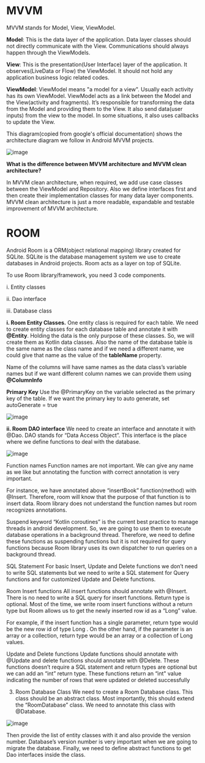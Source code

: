 # MVVM
MVVM stands for Model, View, ViewModel.

**Model**: This is the data layer of the application. Data layer classes should not directly communicate with the View. Communications should always happen through the ViewModels.

**View**: This is the presentation(User Interface) layer of the application. It observes(LiveData or Flow) the ViewModel. It should not hold any application business logic related codes.

**ViewModel**: ViewModel means "a model for a view". Usually each activity has its own ViewModel. ViewModel acts as a link between the Model and the View(activity and fragments). It’s responsible for transforming the data from the Model and providing them to the View. It also send data(user inputs) from the view to the model. In some situations, it also uses callbacks to update the View.

This diagram(copied from google's official documentation) shows the architecture diagram we follow in Android MVVM projects.

![image](https://github.com/user-attachments/assets/7176e277-e490-4ecf-bab3-315aa0cb7b82)

**What is the difference between MVVM architecture and MVVM clean architecture?**

In MVVM clean architecture, when required, we add use case classes between the ViewModel and Repository. Also we define interfaces first and then create their implementation classes for many data layer components. 
MVVM clean architecture is just a more readable, expandable and testable improvement of MVVM architecture.

# ROOM

Android Room is a ORM(object relational mapping) library created for SQLite. SQLite is the database management system we use to create databases in Android projects.
Room acts as a layer on top of SQLite.

To use Room library/framework, you need 3 code components. 

i. Entity classes

ii. Dao interface

iii. Database class

**i. Room Entity Classes.**
One entity class is required for each table. We need to create entity classes for each database table and annotate it with **@Entity**. Holding the data is the only purpose of these classes. So, we will create them as Kotlin data classes.
Also the name of the database table is the same name as the class name and if we need a different name, we could give that name as the value of the **tableName** property.

Name of the columns will have same names as the data class’s variable names but if we want different column names we can provide them using **@ColumnInfo**

**Primary Key**
Use the @PrimaryKey on the variable selected as the primary key of the table. If we want the primary key to auto generate, set autoGenerate = true

![image](https://github.com/user-attachments/assets/35b466a6-5f5c-4158-b1d9-d99e70931682)

**ii. Room DAO interface**
We need to create an interface and annotate it with @Dao. DAO stands for “Data Access Object”. This interface is the place where we define functions to deal with the database.

![image](https://github.com/user-attachments/assets/e6fe1918-b4d2-4821-8d77-49b2c397a889)

Function names
Function names are not important. We can give any name as we like but annotating the function with correct annotation is very important.

For instance, we have annotated above “insertBook” function(method) with @Insert. Therefore, room will know that the purpose of that function is to insert data. Room library does not 
understand the function names but room recognizes annotations.

Suspend keyword
“Kotlin coroutines” is the current best practice to manage threads in android development. So, we are going to use them to execute database operations in a background thread. Therefore, we 
need to define these functions as suspending functions but it is not required for query functions because Room library uses its own dispatcher to run queries on a background thread.

SQL Statement
For basic Insert, Update and Delete functions we don’t need to write SQL statements but we need to write a SQL statement for Query functions and for customized Update and Delete functions.

Room Insert functions
All insert functions should annotate with @Insert. There is no need to write a SQL query for insert functions. Return type is optional. Most of the time, we write room insert functions 
without a return type but Room allows us to get the newly inserted row id as a “Long” value.

For example, if the insert function has a single parameter, return type would be the new row id of type Long . On the other hand, if the parameter is an array or a collection, return type 
would be an array or a collection of Long values.

Update and Delete functions
Update functions should annotate with @Update and delete functions should annotate with @Delete. These functions doesn’t require a SQL statement and return types are optional but we can add
an “int” return type. These functions return an “int" value indicating the number of rows that were updated or deleted successfully

3) Room Database Class
We need to create a Room Database class. This class should be an abstract class. Most importantly, this should extend the “RoomDatabase” class. We need to annotate this class with @Database.

![image](https://github.com/user-attachments/assets/29ef0e25-7a3a-407a-ba4b-fc3c18b5deb5)

Then provide the list of entity classes with it and also provide the version number. Database’s version number is very important when we are going to migrate the database. Finally, we need 
to define abstract functions to get Dao interfaces inside the class.

